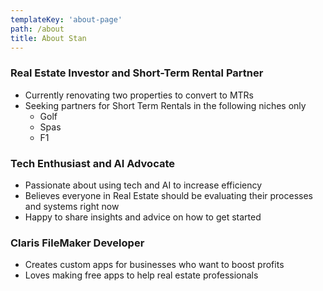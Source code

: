 ```yaml
---
templateKey: 'about-page'
path: /about
title: About Stan
---
```

### Real Estate Investor and Short-Term Rental Partner
- Currently renovating two properties to convert to MTRs
- Seeking partners for Short Term Rentals in the following niches only
  - Golf
  - Spas
  - F1 

### Tech Enthusiast and AI Advocate
- Passionate about using tech and AI to increase efficiency
- Believes everyone in Real Estate should be evaluating their processes and systems right now
- Happy to share insights and advice on how to get started

### Claris FileMaker Developer
- Creates custom apps for businesses who want to boost profits
- Loves making free apps to help real estate professionals